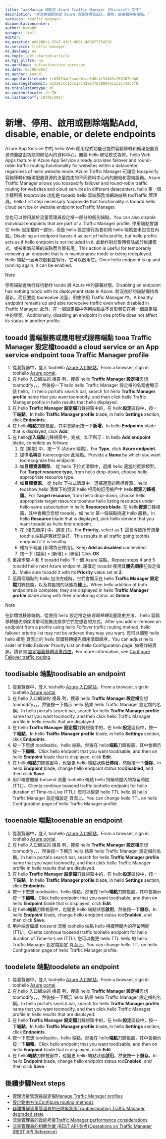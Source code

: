 ```yaml
---
title: "aaaManage 端點在 Azure Traffic Manager |Microsoft 文件"
description: "本文將協助您從 Azure 流量管理員加入、移除、啟用和停用端點。"
services: traffic-manager
documentationcenter: 
author: kumudd
manager: timlt
editor: 
ms.assetid: ade2bbc2-35a7-43c5-8001-4698f7254526
ms.service: traffic-manager
ms.devlang: na
ms.topic: get-started-article
ms.tgt_pltfrm: na
ms.workload: infrastructure-services
ms.date: 05/08/2017
ms.author: kumud
ms.openlocfilehash: fc65874ae2eaeb6fca5d8c4f33403c258307bdb0
ms.sourcegitcommit: 523283cc1b3c37c428e77850964dc1c33742c5f0
ms.translationtype: MT
ms.contentlocale: zh-TW
ms.lasthandoff: 10/06/2017
---
```

# <a name="add-disable-enable-or-delete-endpoints"></a><span data-ttu-id="d21d7-103">新增、停用、啟用或刪除端點</span><span class="sxs-lookup"><span data-stu-id="d21d7-103">Add, disable, enable, or delete endpoints</span></span>

<span data-ttu-id="d21d7-104">Azure App Service 中的 hello Web 應用程式功能已提供容錯移轉和循環配置資源流量路由功能的網站內的資料中心，無論 hello 網站模式為何。</span><span class="sxs-lookup"><span data-stu-id="d21d7-104">hello Web Apps feature in Azure App Service already provides failover and round-robin traffic routing functionality for websites within a datacenter, regardless of hello website mode.</span></span> <span data-ttu-id="d21d7-105">Azure Traffic Manager 可讓您 toospecify 容錯移轉和循環配置資源的流量路由的不同資料中心內的網站和雲端服務。</span><span class="sxs-lookup"><span data-stu-id="d21d7-105">Azure Traffic Manager allows you toospecify failover and round-robin traffic routing for websites and cloud services in different datacenters.</span></span> <span data-ttu-id="d21d7-106">hello 第一個步驟所需 tooprovide 功能是 tooadd hello 雲端服務或網站端點 tooTraffic 管理員。</span><span class="sxs-lookup"><span data-stu-id="d21d7-106">hello first step necessary tooprovide that functionality is tooadd hello cloud service or website endpoint tooTraffic Manager.</span></span>

<span data-ttu-id="d21d7-107">您也可以停用屬於流量管理員設定檔一部分的個別端點。</span><span class="sxs-lookup"><span data-stu-id="d21d7-107">You can also disable individual endpoints that are part of a Traffic Manager profile.</span></span> <span data-ttu-id="d21d7-108">停用端點會讓它 hello 設定檔的一部分，但是 hello 設定檔行為會如同 hello 端點並未包含在內般。</span><span class="sxs-lookup"><span data-stu-id="d21d7-108">Disabling an endpoint leaves it as part of hello profile, but hello profile acts as if hello endpoint is not included in it.</span></span> <span data-ttu-id="d21d7-109">此動作對於暫時移除處於維護模式、或被重新部署的端點而言很有用。</span><span class="sxs-lookup"><span data-stu-id="d21d7-109">This action is useful for temporarily removing an endpoint that is in maintenance mode or being redeployed.</span></span> <span data-ttu-id="d21d7-110">Hello 端點一旦再次啟動並執行，它可以啟用它。</span><span class="sxs-lookup"><span data-stu-id="d21d7-110">Once hello endpoint is up and running again, it can be enabled.</span></span>

> [!NOTE]
> <span data-ttu-id="d21d7-111">停用端點會執行任何動作 toodo 與 Azure 中的部署狀態。</span><span class="sxs-lookup"><span data-stu-id="d21d7-111">Disabling an endpoint has nothing toodo with its deployment state in Azure.</span></span> <span data-ttu-id="d21d7-112">狀況良好的端點保持為最新，而且要能 tooreceive 流量，即使停用 Traffic Manager 中。</span><span class="sxs-lookup"><span data-stu-id="d21d7-112">A healthy endpoint remains up and able tooreceive traffic even when disabled in Traffic Manager.</span></span> <span data-ttu-id="d21d7-113">此外，在一個設定檔中停用端點並不會影響它在另一個設定檔中的狀態。</span><span class="sxs-lookup"><span data-stu-id="d21d7-113">Additionally, disabling an endpoint in one profile does not affect its status in another profile.</span></span>

## <a name="tooadd-a-cloud-service-or-an-app-service-endpoint-tooa-traffic-manager-profile"></a><span data-ttu-id="d21d7-114">tooadd 雲端服務或應用程式服務端點 tooa Traffic Manager 設定檔</span><span class="sxs-lookup"><span data-stu-id="d21d7-114">tooadd a cloud service or an App service endpoint tooa Traffic Manager profile</span></span>

1. <span data-ttu-id="d21d7-115">從瀏覽器中，登入 toohello [Azure 入口網站](http://portal.azure.com)。</span><span class="sxs-lookup"><span data-stu-id="d21d7-115">From a browser, sign in toohello [Azure portal](http://portal.azure.com).</span></span>
2. <span data-ttu-id="d21d7-116">在 hello 入口網站的 搜尋 列，搜尋 hello **Traffic Manager 設定檔**您想 toomodify，，，然後按一下hello hello Traffic Manager 設定檔的名稱會顯示該 hello。</span><span class="sxs-lookup"><span data-stu-id="d21d7-116">In hello portal’s search bar, search for hello **Traffic Manager profile** name that you want toomodify, and then click hello Traffic Manager profile in hello results that hello displayed.</span></span>
3. <span data-ttu-id="d21d7-117">在 hello **Traffic Manager 設定檔**刀鋒視窗中的，在 hello**設定**區段中，按一下**端點**。</span><span class="sxs-lookup"><span data-stu-id="d21d7-117">In hello **Traffic Manager profile** blade, in hello **Settings** section, click **Endpoints**.</span></span>
4. <span data-ttu-id="d21d7-118">在 hello**端點**刀鋒視窗，其中會顯示按一下**新增**。</span><span class="sxs-lookup"><span data-stu-id="d21d7-118">In hello **Endpoints** blade that is displayed, click **Add**.</span></span>
5. <span data-ttu-id="d21d7-119">在 hello**加入端點**刀鋒視窗中，完成，如下所示：</span><span class="sxs-lookup"><span data-stu-id="d21d7-119">In hello **Add endpoint** blade, complete as follows:</span></span>
    1. <span data-ttu-id="d21d7-120">在 [類型] 中，按一下 [Azure 端點]。</span><span class="sxs-lookup"><span data-stu-id="d21d7-120">For **Type**, click **Azure endpoint**.</span></span>
    2. <span data-ttu-id="d21d7-121">提供**名稱**要 toorecognize 此端點。</span><span class="sxs-lookup"><span data-stu-id="d21d7-121">Provide a **Name** by which you want toorecognize this endpoint.</span></span>
    3. <span data-ttu-id="d21d7-122">如**目標資源類型**、 從 hello 下拉式清單中，選擇 hello 適當的資源類型。</span><span class="sxs-lookup"><span data-stu-id="d21d7-122">For **Target resource type**, from hello drop-down, choose hello appropriate resource type.</span></span>
    4. <span data-ttu-id="d21d7-123">如**目標資源**、 從 hello 下拉式清單中，選擇適當的目標資源，hello tooshow hello 清單下的資源 hello 相同的訂用帳戶中 hello**資源刀鋒視窗**。</span><span class="sxs-lookup"><span data-stu-id="d21d7-123">For **Target resource**, from hello drop-down, choose hello appropriate target resource tooshow hello listing resources under hello same subscription in hello **Resources blade**.</span></span> <span data-ttu-id="d21d7-124">在 hello**資源**刀鋒視窗，其中會顯示您想 tooadd，如 hello 第一個端點挑選 hello 服務。</span><span class="sxs-lookup"><span data-stu-id="d21d7-124">In hello **Resource** blade that is displayed, pick hello service that you want tooadd as hello first endpoint.</span></span>
    5. <span data-ttu-id="d21d7-125">在 [優先順序] 中，選取 [1]。</span><span class="sxs-lookup"><span data-stu-id="d21d7-125">For **Priority**, select as **1**.</span></span> <span data-ttu-id="d21d7-126">這會導致所有流量 toothis 端點是否狀況良好。</span><span class="sxs-lookup"><span data-stu-id="d21d7-126">This results in all traffic going toothis endpoint if it is healthy.</span></span>
    6. <span data-ttu-id="d21d7-127">維持不勾選 [新增為已停用]。</span><span class="sxs-lookup"><span data-stu-id="d21d7-127">Keep **Add as disabled** unchecked.</span></span>
    7. <span data-ttu-id="d21d7-128">按一下 [檔案] &gt; [新增] &gt; [專案] </span><span class="sxs-lookup"><span data-stu-id="d21d7-128">Click **OK**</span></span>
6.  <span data-ttu-id="d21d7-129">重複步驟 4 和 5 tooadd hello 下一個 Azure 端點。</span><span class="sxs-lookup"><span data-stu-id="d21d7-129">Repeat steps 4 and 5 tooadd hello next Azure endpoint.</span></span> <span data-ttu-id="d21d7-130">請確定 tooadd 使用其**優先順序**在設定值**2**。</span><span class="sxs-lookup"><span data-stu-id="d21d7-130">Make sure tooadd it with its **Priority** value set at **2**.</span></span>
7.  <span data-ttu-id="d21d7-131">這兩個端點的 hello 加法完成時，它們會顯示在 hello **Traffic Manager 設定檔**刀鋒視窗，以及其監視的狀態為**線上**。</span><span class="sxs-lookup"><span data-stu-id="d21d7-131">When hello addition of both endpoints is complete, they are displayed in hello **Traffic Manager profile** blade along with their monitoring status as **Online**.</span></span>

> [!NOTE]
> <span data-ttu-id="d21d7-132">在新增或移除端點，從使用 hello 設定檔之後*容錯移轉*流量路由方法、 hello 容錯移轉優先順序清單可能無法排序它們您想要的方式。</span><span class="sxs-lookup"><span data-stu-id="d21d7-132">After you add or remove an endpoint from a profile using hello *Failover* traffic routing method, hello failover priority list may not be ordered they way you want.</span></span> <span data-ttu-id="d21d7-133">您可以調整 hello hello 組態 頁面上的 hello 容錯移轉優先順序清單順序。</span><span class="sxs-lookup"><span data-stu-id="d21d7-133">You can adjust hello order of hello Failover Priority List on hello Configuration page.</span></span> <span data-ttu-id="d21d7-134">如需詳細資訊，請參閱 [設定容錯移轉流量路由](traffic-manager-configure-failover-routing-method.md)。</span><span class="sxs-lookup"><span data-stu-id="d21d7-134">For more information, see [Configure Failover traffic routing](traffic-manager-configure-failover-routing-method.md).</span></span>

## <a name="toodisable-an-endpoint"></a><span data-ttu-id="d21d7-135">toodisable 端點</span><span class="sxs-lookup"><span data-stu-id="d21d7-135">toodisable an endpoint</span></span>

1. <span data-ttu-id="d21d7-136">從瀏覽器中，登入 toohello [Azure 入口網站](http://portal.azure.com)。</span><span class="sxs-lookup"><span data-stu-id="d21d7-136">From a browser, sign in toohello [Azure portal](http://portal.azure.com).</span></span>
2. <span data-ttu-id="d21d7-137">在 hello 入口網站的 搜尋 列，搜尋 hello **Traffic Manager 設定檔**您想 toomodify，，，然後按一下顯示 hello 結果 hello Traffic Manager 設定檔的名稱。</span><span class="sxs-lookup"><span data-stu-id="d21d7-137">In hello portal’s search bar, search for hello  **Traffic Manager profile** name that you want toomodify, and then click hello Traffic Manager profile in hello results that are displayed.</span></span>
3. <span data-ttu-id="d21d7-138">在 hello **Traffic Manager 設定檔**刀鋒視窗中的，在 hello**設定**區段中，按一下**端點**。</span><span class="sxs-lookup"><span data-stu-id="d21d7-138">In hello **Traffic Manager profile** blade, in hello **Settings** section, click **Endpoints**.</span></span> 
4. <span data-ttu-id="d21d7-139">按一下您想 toodisable，hello 端點，然後在 hello**端點**刀鋒視窗，其中會顯示按一下**編輯**。</span><span class="sxs-lookup"><span data-stu-id="d21d7-139">Click hello endpoint that you want toodisable, and then on hello **Endpoint** blade that is displayed, click **Edit**.</span></span>
5. <span data-ttu-id="d21d7-140">在 hello**端點**刀鋒視窗中，也變更 hello 端點狀態**已停用**，然後按一下**儲存**。</span><span class="sxs-lookup"><span data-stu-id="d21d7-140">In hello **Endpoint** blade, change hello endpoint status too**Disabled**, and then click **Save**.</span></span>
6. <span data-ttu-id="d21d7-141">用戶端會繼續 toosend 流量 toohello 端點 hello 持續時間內的存留時間 (TTL)。</span><span class="sxs-lookup"><span data-stu-id="d21d7-141">Clients continue toosend traffic toohello endpoint for hello duration of Time-to-Live (TTL).</span></span> <span data-ttu-id="d21d7-142">您可以變更 hello TTL hello 的 hello Traffic Manager 設定檔設定 頁面上。</span><span class="sxs-lookup"><span data-stu-id="d21d7-142">You can change hello TTL on hello Configuration page of hello Traffic Manager profile.</span></span>

## <a name="tooenable-an-endpoint"></a><span data-ttu-id="d21d7-143">tooenable 端點</span><span class="sxs-lookup"><span data-stu-id="d21d7-143">tooenable an endpoint</span></span>

1. <span data-ttu-id="d21d7-144">從瀏覽器中，登入 toohello [Azure 入口網站](http://portal.azure.com)。</span><span class="sxs-lookup"><span data-stu-id="d21d7-144">From a browser, sign in toohello [Azure portal](http://portal.azure.com).</span></span>
2. <span data-ttu-id="d21d7-145">在 hello 入口網站的 搜尋 列，搜尋 hello **Traffic Manager 設定檔**您想 toomodify，，，然後按一下顯示 hello 結果 hello Traffic Manager 設定檔的名稱。</span><span class="sxs-lookup"><span data-stu-id="d21d7-145">In hello portal’s search bar, search for hello  **Traffic Manager profile** name that you want toomodify, and then click hello Traffic Manager profile in hello results that are displayed.</span></span>
3. <span data-ttu-id="d21d7-146">在 hello **Traffic Manager 設定檔**刀鋒視窗中的，在 hello**設定**區段中，按一下**端點**。</span><span class="sxs-lookup"><span data-stu-id="d21d7-146">In hello **Traffic Manager profile** blade, in hello **Settings** section, click **Endpoints**.</span></span> 
4. <span data-ttu-id="d21d7-147">按一下您想 toodisable，hello 端點，然後在 hello**端點**刀鋒視窗，其中會顯示按一下**編輯**。</span><span class="sxs-lookup"><span data-stu-id="d21d7-147">Click hello endpoint that you want toodisable, and then on hello **Endpoint** blade that is displayed, click **Edit**.</span></span>
5. <span data-ttu-id="d21d7-148">在 hello**端點**刀鋒視窗中，也變更 hello 端點狀態**啟用**，然後按一下**儲存**。</span><span class="sxs-lookup"><span data-stu-id="d21d7-148">In hello **Endpoint** blade, change hello endpoint status too**Enabled**, and then click **Save**.</span></span>
6. <span data-ttu-id="d21d7-149">用戶端會繼續 toosend 流量 toohello 端點 hello 持續時間內的存留時間 (TTL)。</span><span class="sxs-lookup"><span data-stu-id="d21d7-149">Clients continue toosend traffic toohello endpoint for hello duration of Time-to-Live (TTL).</span></span> <span data-ttu-id="d21d7-150">您可以變更 hello TTL hello 的 hello Traffic Manager 設定檔設定 頁面上。</span><span class="sxs-lookup"><span data-stu-id="d21d7-150">You can change hello TTL on hello Configuration page of hello Traffic Manager profile.</span></span>

## <a name="toodelete-an-endpoint"></a><span data-ttu-id="d21d7-151">toodelete 端點</span><span class="sxs-lookup"><span data-stu-id="d21d7-151">toodelete an endpoint</span></span>

1. <span data-ttu-id="d21d7-152">從瀏覽器中，登入 toohello [Azure 入口網站](http://portal.azure.com)。</span><span class="sxs-lookup"><span data-stu-id="d21d7-152">From a browser, sign in toohello [Azure portal](http://portal.azure.com).</span></span>
2. <span data-ttu-id="d21d7-153">在 hello 入口網站的 搜尋 列，搜尋 hello **Traffic Manager 設定檔**您想 toomodify，，，然後按一下顯示 hello 結果 hello Traffic Manager 設定檔的名稱。</span><span class="sxs-lookup"><span data-stu-id="d21d7-153">In hello portal’s search bar, search for hello  **Traffic Manager profile** name that you want toomodify, and then click hello Traffic Manager profile in hello results that are displayed.</span></span>
3. <span data-ttu-id="d21d7-154">在 hello **Traffic Manager 設定檔**刀鋒視窗中的，在 hello**設定**區段中，按一下**端點**。</span><span class="sxs-lookup"><span data-stu-id="d21d7-154">In hello **Traffic Manager profile** blade, in hello **Settings** section, click **Endpoints**.</span></span> 
4. <span data-ttu-id="d21d7-155">按一下您想 toodisable，hello 端點，然後在 hello**端點**刀鋒視窗，其中會顯示按一下**編輯**。</span><span class="sxs-lookup"><span data-stu-id="d21d7-155">Click hello endpoint that you want toodisable, and then on hello **Endpoint** blade that is displayed, click **Edit**.</span></span>
5. <span data-ttu-id="d21d7-156">在 hello**端點**刀鋒視窗中，也變更 hello 端點狀態**啟用**，然後按一下**儲存**。</span><span class="sxs-lookup"><span data-stu-id="d21d7-156">In hello **Endpoint** blade, change hello endpoint status too**Enabled**, and then click **Save**.</span></span>


## <a name="next-steps"></a><span data-ttu-id="d21d7-157">後續步驟</span><span class="sxs-lookup"><span data-stu-id="d21d7-157">Next steps</span></span>

* [<span data-ttu-id="d21d7-158">管理流量管理員設定檔</span><span class="sxs-lookup"><span data-stu-id="d21d7-158">Manage Traffic Manager profiles</span></span>](traffic-manager-manage-profiles.md)
* [<span data-ttu-id="d21d7-159">設定路由方法</span><span class="sxs-lookup"><span data-stu-id="d21d7-159">Configure routing methods</span></span>](traffic-manager-configure-routing-method.md)
* [<span data-ttu-id="d21d7-160">疑難排解流量管理員的已降級狀態</span><span class="sxs-lookup"><span data-stu-id="d21d7-160">Troubleshooting Traffic Manager degraded state</span></span>](traffic-manager-troubleshooting-degraded.md)
* [<span data-ttu-id="d21d7-161">流量管理員的效能考量</span><span class="sxs-lookup"><span data-stu-id="d21d7-161">Traffic Manager performance considerations</span></span>](traffic-manager-performance-considerations.md)
* [<span data-ttu-id="d21d7-162">流量管理員的相關作業 (REST API 參考)</span><span class="sxs-lookup"><span data-stu-id="d21d7-162">Operations on Traffic Manager (REST API Reference)</span></span>](http://go.microsoft.com/fwlink/p/?LinkID=313584)

